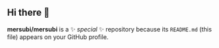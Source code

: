 ## Hi there 👋


**mersubi/mersubi** is a ✨ _special_ ✨ repository because its `README.md` (this file) appears on your GitHub profile.



